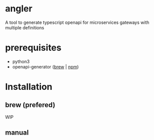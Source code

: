 # angler
A tool to generate typescript openapi for microservices gateways with multiple definitions

# prerequisites
* python3
* openapi-generator ([brew](https://formulae.brew.sh/formula/openapi-generator) | [npm](https://openapi-generator.tech/docs/installation/))

# Installation
## brew (prefered)
WIP
## manual